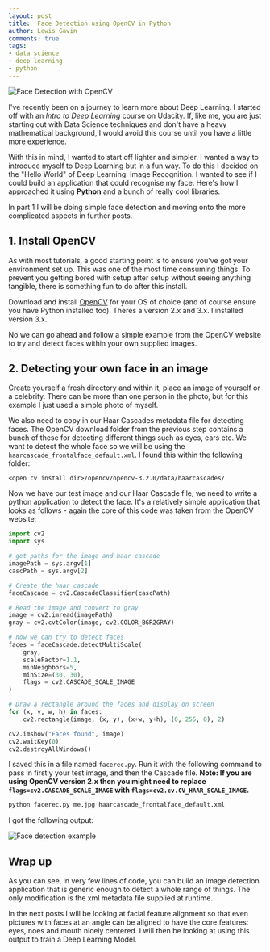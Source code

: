 ```yaml
--- 
layout: post 
title:  Face Detection using OpenCV in Python
author: Lewis Gavin 
comments: true 
tags: 
- data science
- deep learning
- python
---
```


![Face Detection with OpenCV](../images/facedetection.jp2)

I've recently been on a journey to learn more about Deep Learning. I started off with an *Intro to Deep Learning* course on Udacity. If, like me, you are just starting out with Data Science techniques and don't have a heavy mathematical background, I would avoid this course until you have a little more experience.

With this in mind, I wanted to start off lighter and simpler. I wanted a way to introduce myself to Deep Learning but in a fun way. To do this I decided on the "Hello World" of Deep Learning: Image Recognition. I wanted to see if I could build an application that could recognise my face. Here's how I approached it using **Python** and a bunch of really cool libraries.

In part 1 I will be doing simple face detection and moving onto the more complicated aspects in further posts.

## 1. Install OpenCV

As with most tutorials, a good starting point is to ensure you've got your environment set up. This was one of the most time consuming things. To prevent you getting bored with setup after setup without seeing anything tangible, there is something fun to do after this install.

Download and install [OpenCV](http://opencv.org/) for your OS of choice (and of course ensure you have Python installed too). Theres a version 2.x and 3.x. I installed version 3.x.

No we can go ahead and follow a simple example from the OpenCV website to try and detect faces within your own supplied images.

## 2. Detecting your own face in an image

Create yourself a fresh directory and within it, place an image of yourself or a celebrity. There can be more than one person in the photo, but for this example I just used a simple photo of myself.

We also need to copy in our Haar Cascades metadata file for detecting faces. The OpenCV download folder from the previous step contains a bunch of these for detecting different things such as eyes, ears etc. We want to detect the whole face so we will be using the `haarcascade_frontalface_default.xml`. I found this within the following folder: 

`<open cv install dir>/opencv/opencv-3.2.0/data/haarcascades/`

Now we have our test image and our Haar Cascade file, we need to write a python application to detect the face. It's a relatively simple application that looks as follows - again the core of this code was taken from the OpenCV website:

~~~python
import cv2
import sys

# get paths for the image and haar cascade
imagePath = sys.argv[1]
cascPath = sys.argv[2]

# Create the haar cascade
faceCascade = cv2.CascadeClassifier(cascPath)

# Read the image and convert to gray
image = cv2.imread(imagePath)
gray = cv2.cvtColor(image, cv2.COLOR_BGR2GRAY)

# now we can try to detect faces
faces = faceCascade.detectMultiScale(
    gray,
    scaleFactor=1.1,
    minNeighbors=5,
    minSize=(30, 30),
    flags = cv2.CASCADE_SCALE_IMAGE
)

# Draw a rectangle around the faces and display on screen
for (x, y, w, h) in faces:
    cv2.rectangle(image, (x, y), (x+w, y+h), (0, 255, 0), 2)

cv2.imshow("Faces found", image)
cv2.waitKey(0)
cv2.destroyAllWindows()

~~~

I saved this in a file named `facerec.py`. Run it with the following command to pass in firstly your test image, and then the Cascade file. **Note: If you are using OpenCV version 2.x then you might need to replace `flags=cv2.CASCADE_SCALE_IMAGE` with `flags=cv2.cv.CV_HAAR_SCALE_IMAGE`.**

~~~bash
python facerec.py me.jpg haarcascade_frontalface_default.xml
~~~

I got the following output:

![Face detection example](../images/me_face_detect.jp2)

## Wrap up

As you can see, in very few lines of code, you can build an image detection application that is generic enough to detect a whole range of things. The only modification is the xml metadata file supplied at runtime. 

In the next posts I will be looking at facial feature alignment so that even pictures with faces at an angle can be aligned to have the core features: eyes, noes and mouth nicely centered. I will then be looking at using this output to train a Deep Learning Model.
